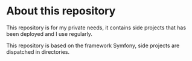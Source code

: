 # About this repository

This repository is for my private needs, it contains side projects that has been deployed and I use regularly.

This repository is based on the framework Symfony, side projects are dispatched in directories.
